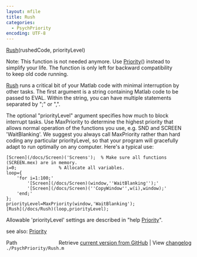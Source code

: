 ```yaml
---
layout: mfile
title: Rush
categories:
  - PsychPriority
encoding: UTF-8
---
```


[Rush](/docs/Rush)(rushedCode, priorityLevel)  

Note: This function is not needed anymore. Use [Priority](/docs/Priority)() instead to  
simplify your life. The function is only left for backward compatibility  
to keep old code running.  

[Rush](/docs/Rush) runs a critical bit of your Matlab code with minimal interruption by  
other tasks. The first argument is a string containing Matlab code to be  
passed to EVAL. Within the string, you can have multiple statements  
separated by ";" or ",".  

The optional "priorityLevel" argument specifies how much to block  
interrupt tasks. Use MaxPriority to determine the highest priority that  
allows normal operation of the functions you use, e.g. SND and SCREEN  
'WaitBlanking'. We suggest you always call MaxPriority rather than hard  
coding any particular priorityLevel, so that your program will gracefully  
adapt to run optimally on any computer. Here's a typical use:  

    [Screen](/docs/Screen)('Screens');  % Make sure all functions (SCREEN.mex) are in memory.  
    i=0;                % Allocate all variables.  
    loop={  
        'for i=1:100;'  
            '[Screen](/docs/Screen)(window,''WaitBlanking'');'  
            '[Screen](/docs/Screen)(''CopyWindow'',w(i),window);'  
        'end;'  
    };  
    priorityLevel=MaxPriority(window,'WaitBlanking');  
    [Rush](/docs/Rush)(loop,priorityLevel);  

Allowable 'priorityLevel' settings are described in "help [Priority](/docs/Priority)".  

see also: [Priority](/docs/Priority)  


<div class="code_header" style="text-align:right;">
  <span style="float:left;">Path&nbsp;&nbsp;</span> <span class="counter">Retrieve <a href=
  "https://raw.github.com/Psychtoolbox-3/Psychtoolbox-3/beta/./PsychPriority/Rush.m">current version from GitHub</a> | View <a href=
  "https://github.com/Psychtoolbox-3/Psychtoolbox-3/commits/beta/./PsychPriority/Rush.m">changelog</a></span>
</div>
<div class="code">
  <code>./PsychPriority/Rush.m</code>
</div>

